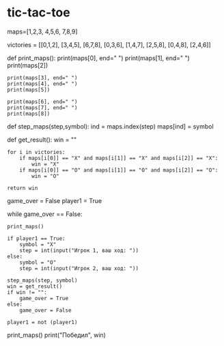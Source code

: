 # tic-tac-toe
maps=[1,2,3,
      4,5,6,
      7,8,9]

victories = [[0,1,2],
             [3,4,5],
             [6,7,8],
             [0,3,6],
             [1,4,7],
             [2,5,8],
             [0,4,8],
             [2,4,6]]

def print_maps():
    print(maps[0], end=" ")
    print(maps[1], end=" ")
    print(maps[2])

    print(maps[3], end=" ")
    print(maps[4], end=" ")
    print(maps[5])

    print(maps[6], end=" ")
    print(maps[7], end=" ")
    print(maps[8])

def step_maps(step,symbol):
    ind = maps.index(step)
    maps[ind] = symbol


def get_result():
    win = ""

    for i in victories:
        if maps[i[0]] == "X" and maps[i[1]] == "X" and maps[i[2]] == "X":
            win = "X"
        if maps[i[0]] == "O" and maps[i[1]] == "O" and maps[i[2]] == "O":
            win = "O"

    return win


game_over = False
player1 = True

while game_over == False:

    print_maps()

    if player1 == True:
        symbol = "X"
        step = int(input("Игрок 1, ваш ход: "))
    else:
        symbol = "O"
        step = int(input("Игрок 2, ваш ход: "))

    step_maps(step, symbol)
    win = get_result()
    if win != "":
        game_over = True
    else:
        game_over = False

    player1 = not (player1)


print_maps()
print("Победил", win)
